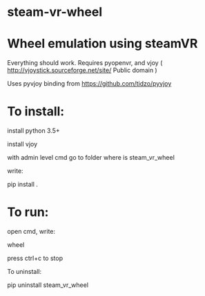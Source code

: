 # steam-vr-wheel
Wheel emulation using steamVR
=============================
Everything should work.
Requires pyopenvr, and vjoy ( http://vjoystick.sourceforge.net/site/ Public domain )

Uses pyvjoy binding from https://github.com/tidzo/pyvjoy

To install:
===========
install python 3.5+

install vjoy

with admin level cmd go to folder where is steam_vr_wheel

write:

pip install .




To run:
=======
open cmd, write:

wheel

press ctrl+c to stop

To uninstall:

pip uninstall steam_vr_wheel

